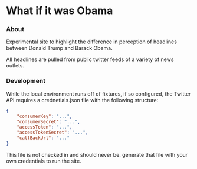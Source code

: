 # What if it was Obama

### About
Experimental site to highlight the difference in perception of headlines between Donald Trump and
Barack Obama.

All headlines are pulled from public twitter feeds of a variety of news outlets.

### Development

While the local environment runs off of fixtures, if so configured, the Twitter API requires
a crednetials.json file with the following structure:

```json
{
    "consumerKey": "...",
    "consumerSecret": "...",
    "accessToken": "...",
    "accessTokenSecret": "...",
    "callBackUrl": "..."
}
```

This file is not checked in and should never be. generate that file with your own credentials to
run the site.
